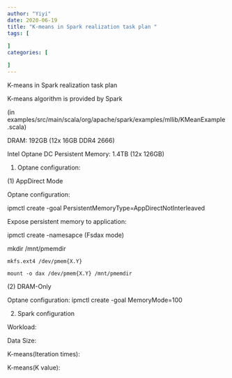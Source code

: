 ```yaml
---
author: "Yiyi"
date: 2020-06-19
title: "K-means in Spark realization task plan "
tags: [
 
]
categories: [

]
---
```


K-means in Spark realization task plan  

K-means algorithm is provided by Spark  

(in examples/src/main/scala/org/apache/spark/examples/mllib/KMeanExample.scala)  

DRAM: 192GB (12x 16GB DDR4 2666)  

Intel Optane DC Persistent Memory: 1.4TB (12x 126GB)  



1.	Optane configuration:  

(1)	AppDirect Mode  

Optane configuration:   

ipmctl create -goal PersistentMemoryType=AppDirectNotInterleaved  


Expose persistent memory to application:  

ipmctl create -namesapce (Fsdax mode)

mkdir /mnt/pmemdir

	mkfs.ext4 /dev/pmem{X.Y}

	mount -o dax /dev/pmem{X.Y} /mnt/pmemdir



(2)	DRAM-Only

Optane configuration: ipmctl create -goal MemoryMode=100


2.	Spark configuration

Workload:

Data Size:

K-means(Iteration times):

K-means(K value):

